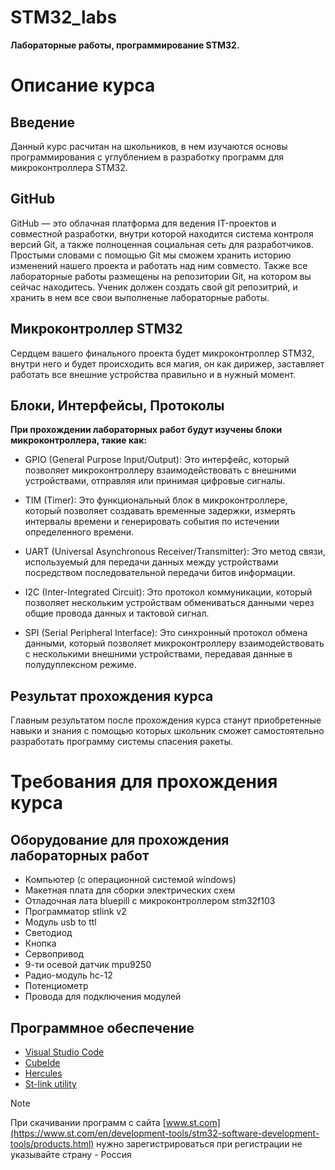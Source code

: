 # STM32_labs
**Лабораторные работы, программирование STM32.**

Описание курса
=====================

Введение
---

Данный курс расчитан на школьников, в нем изучаются основы программирования с углублением в разработку программ для микроконтроллера STM32. 


GitHub
---

GitHub — это облачная платформа для ведения IT-проектов и совместной разработки, внутри которой находится система контроля версий Git, а также полноценная социальная сеть для разработчиков. Простыми словами с помощью Git мы сможем хранить историю изменений нашего проекта и работать над ним совместо. Также все лабораторные работы размещены на репозитории Git, на котором вы сейчас находитесь. Ученик должен создать свой git репозитрий, и хранить в нем все свои выполненые лабораторные работы.


Микроконтроллер STM32
---

Сердцем вашего финального проекта будет микроконтроллер STM32, внутри него и будет происходить вся магия, он как дирижер, заставляет работать все внешние устройства правильно и в нужный момент.


Блоки, Интерфейсы, Протоколы
---

**При прохождении лабораторных работ будут изучены блоки микроконтроллера, такие как:**

- GPIO (General Purpose Input/Output): Это интерфейс, который позволяет микроконтроллеру взаимодействовать с внешними устройствами, отправляя или принимая цифровые сигналы.

- TIM (Timer): Это функциональный блок в микроконтроллере, который позволяет создавать временные задержки, измерять интервалы времени и генерировать события по истечении определенного времени.

- UART (Universal Asynchronous Receiver/Transmitter): Это метод связи, используемый для передачи данных между устройствами посредством последовательной передачи битов информации.

- I2C (Inter-Integrated Circuit): Это протокол коммуникации, который позволяет нескольким устройствам обмениваться данными через общие провода данных и тактовой сигнал.

- SPI (Serial Peripheral Interface): Это синхронный протокол обмена данными, который позволяет микроконтроллеру взаимодействовать с несколькими внешними устройствами, передавая данные в полудуплексном режиме.


Результат прохождения курса
---

Главным результатом после прохождения курса станут приобретенные навыки и знания с помощью которых школьник сможет самостоятельно разработать программу системы спасения ракеты. 

Требования для прохождения курса
===

Оборудование для прохождения лабораторных работ
---

- Компьютер (с операционной системой windows)
- Макетная плата для сборки электрических схем
- Отладочная лата bluepill с микроконтроллером stm32f103
- Программатор stlink v2
- Модуль usb to ttl
- Светодиод
- Кнопка
- Сервопривод
- 9-ти осевой датчик mpu9250
- Радио-модуль hc-12
- Потенциометр
- Провода для подключения модулей

Программное обеспечение
--- 

- [Visual Studio Code](https://code.visualstudio.com)
- [CubeIde](https://www.st.com/en/development-tools/stm32cubeide.html)
- [Hercules](https://www.hw-group.com/software/hercules-setup-utility)
- [St-link utility](https://www.st.com/en/development-tools/stsw-link004.html)

> [!NOTE] 
> При скачивании программ с сайта [www.st.com](https://www.st.com/en/development-tools/stm32-software-development-tools/products.html) нужно зарегистрироваться при регистрации не указывайте страну - Россия
